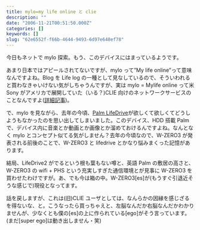 ```yaml
---
title: mylo=my life online と clie
description: ""
date: "2006-11-21T00:51:50.000Z"
categories: []
keywords: []
slug: "62e6552f-f66b-4644-9493-6d97e648ef78"
---
```


今日もネットで mylo 探索。もう、このデバイスにはまっているようです。

あまり日本ではアピールされてないですが、mylo って”My life online”って意味なんですよね。Blog を Life log の一種として見なしているので、そういわれると買わなきゃいけない気がしちゃうんですが、実は mylo = Mylife online って米 Sony がアメリカで展開していた（いる？)CLIE 向けのネットワークサービスのことなんですよ([詳細記事](http://journal.mycom.co.jp/news/2001/09/11/51.html))。

で、mylo を見ながら、去年の今頃、[Palm LifeDrive](http://www.palm.com/us/products/mobilemanagers/lifedrive/)が欲しくて欲しくてどうしようもなかったのを思い出してしまいました。このデバイス、HDD 搭載 Palm で、デバイス内に音楽とか動画とか画像とか溜めておけるんですよね。なんとなく mylo とコンセプト似てる気がしません？去年の今頃なので、W-ZERO3 が発表される前後のことで、W-ZERO3 と lifedrive とかなり悩みまくった記憶があります。

結局、LifeDrive2 がでるという根も葉もない噂と、英語 Palm の敷居の高さと、W-ZERO3 の wifi + PHS という充実しすぎた通信環境とが見事に W-ZERO3 を買わせたわけですが。あ、でも今は箱の中。W-ZERO3\[es\]が(もうすぐ引退近そうな感じで)現役となってます。

話を戻しますが、これは(旧)CLIE ユーザとしては、なんらかの因縁を感じざるを得ないな、と。こうなったら買っちゃえと、左脳なんだか右脳なんだかわかりませんが、少なくとも僕の\[es\]の上に作られている\[ego\]がそう言っています。(まだ\[super ego\]は動き出しません・笑)
